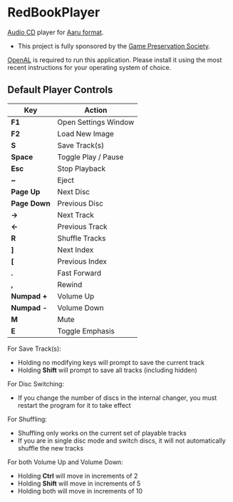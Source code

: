 # RedBookPlayer

[Audio CD](https://en.wikipedia.org/wiki/Compact_Disc_Digital_Audio) player for [Aaru format](https://github.com/aaru-dps/Aaru).

* This project is fully sponsored by the [Game Preservation Society](https://www.gamepres.org/en/).

[OpenAL](https://www.openal.org/) is required to run this application. Please install it using the most recent instructions for your operating system of choice.

## Default Player Controls

| Key | Action |
| --- | ------ |
| **F1**  | Open Settings Window |
| **F2** | Load New Image |
| **S** | Save Track(s) |
| **Space** | Toggle Play / Pause |
| **Esc** | Stop Playback |
| **~** | Eject |
| **Page Up** | Next Disc |
| **Page Down** | Previous Disc |
| **&#8594;** | Next Track |
| **&#8592;** | Previous Track |
| **R** | Shuffle Tracks |
| **]** | Next Index |
| **[** | Previous Index |
| **.** | Fast Forward |
| **,** | Rewind |
| **Numpad +** | Volume Up |
| **Numpad -** | Volume Down |
| **M** | Mute |
| **E** | Toggle Emphasis |

For Save Track(s):
- Holding no modifying keys will prompt to save the current track
- Holding **Shift** will prompt to save all tracks (including hidden)

For Disc Switching:
- If you change the number of discs in the internal changer, you must restart the program for it to take effect

For Shuffling:
- Shuffling only works on the current set of playable tracks
- If you are in single disc mode and switch discs, it will not automatically shuffle the new tracks

For both Volume Up and Volume Down:
- Holding **Ctrl** will move in increments of 2
- Holding **Shift** will move in increments of 5
- Holding both will move in increments of 10